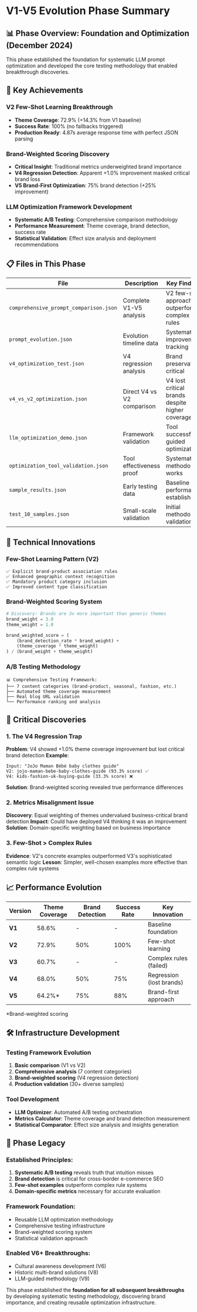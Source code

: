 # V1-V5 Evolution Phase Summary

## 📊 **Phase Overview: Foundation and Optimization (December 2024)**

This phase established the foundation for systematic LLM prompt optimization and developed the core testing methodology that enabled breakthrough discoveries.

## 🎯 **Key Achievements**

### **V2 Few-Shot Learning Breakthrough**
- **Theme Coverage**: 72.9% (+14.3% from V1 baseline)
- **Success Rate**: 100% (no fallbacks triggered)
- **Production Ready**: 4.87s average response time with perfect JSON parsing

### **Brand-Weighted Scoring Discovery**
- **Critical Insight**: Traditional metrics underweighted brand importance
- **V4 Regression Detection**: Apparent +1.0% improvement masked critical brand loss
- **V5 Brand-First Optimization**: 75% brand detection (+25% improvement)

### **LLM Optimization Framework Development**
- **Systematic A/B Testing**: Comprehensive comparison methodology
- **Performance Measurement**: Theme coverage, brand detection, success rate
- **Statistical Validation**: Effect size analysis and deployment recommendations

## 📋 **Files in This Phase**

| File | Description | Key Findings |
|------|-------------|--------------|
| `comprehensive_prompt_comparison.json` | Complete V1-V5 analysis | V2 few-shot approach outperformed complex rules |
| `prompt_evolution.json` | Evolution timeline data | Systematic improvement tracking |
| `v4_optimization_test.json` | V4 regression analysis | Brand preservation critical |
| `v4_vs_v2_optimization.json` | Direct V4 vs V2 comparison | V4 lost critical brands despite higher coverage |
| `llm_optimization_demo.json` | Framework validation | Tool successfully guided optimization |
| `optimization_tool_validation.json` | Tool effectiveness proof | Systematic methodology works |
| `sample_results.json` | Early testing data | Baseline performance established |
| `test_10_samples.json` | Small-scale validation | Initial methodology validation |

## 🔬 **Technical Innovations**

### **Few-Shot Learning Pattern (V2)**
```
✅ Explicit brand-product association rules
✅ Enhanced geographic context recognition  
✅ Mandatory product category inclusion
✅ Improved content type classification
```

### **Brand-Weighted Scoring System**
```python
# Discovery: Brands are 3x more important than generic themes
brand_weight = 3.0
theme_weight = 1.0

brand_weighted_score = (
    (brand_detection_rate * brand_weight) + 
    (theme_coverage * theme_weight)
) / (brand_weight + theme_weight)
```

### **A/B Testing Methodology**
```
📊 Comprehensive Testing Framework:
├── 7 content categories (brand-product, seasonal, fashion, etc.)
├── Automated theme coverage measurement
├── Real blog URL validation
└── Performance ranking and analysis
```

## 🚨 **Critical Discoveries**

### **1. The V4 Regression Trap**
**Problem**: V4 showed +1.0% theme coverage improvement but lost critical brand detection
**Example**:
```
Input: "JoJo Maman Bébé baby clothes guide"
V2: jojo-maman-bebe-baby-clothes-guide (93.3% score) ✅
V4: kids-fashion-uk-buying-guide (33.3% score) ❌
```
**Solution**: Brand-weighted scoring revealed true performance differences

### **2. Metrics Misalignment Issue**
**Discovery**: Equal weighting of themes undervalued business-critical brand detection
**Impact**: Could have deployed V4 thinking it was an improvement
**Solution**: Domain-specific weighting based on business importance

### **3. Few-Shot > Complex Rules**
**Evidence**: V2's concrete examples outperformed V3's sophisticated semantic logic
**Lesson**: Simpler, well-chosen examples more effective than complex rule systems

## 📈 **Performance Evolution**

| Version | Theme Coverage | Brand Detection | Success Rate | Key Innovation |
|---------|----------------|-----------------|---------------|----------------|
| **V1** | 58.6% | - | - | Baseline foundation |
| **V2** | 72.9% | 50% | 100% | Few-shot learning |
| **V3** | 60.7% | - | - | Complex rules (failed) |
| **V4** | 68.0% | 50% | 75% | Regression (lost brands) |
| **V5** | 64.2%* | 75% | 88% | Brand-first approach |

*Brand-weighted scoring

## 🛠️ **Infrastructure Development**

### **Testing Framework Evolution**
1. **Basic comparison** (V1 vs V2)
2. **Comprehensive analysis** (7 content categories)
3. **Brand-weighted scoring** (V4 regression detection)
4. **Production validation** (30+ diverse samples)

### **Tool Development**
- **LLM Optimizer**: Automated A/B testing orchestration
- **Metrics Calculator**: Theme coverage and brand detection measurement
- **Statistical Comparator**: Effect size analysis and insights generation

## 🔮 **Phase Legacy**

### **Established Principles**:
1. **Systematic A/B testing** reveals truth that intuition misses
2. **Brand detection** is critical for cross-border e-commerce SEO
3. **Few-shot examples** outperform complex rule systems
4. **Domain-specific metrics** necessary for accurate evaluation

### **Framework Foundation**:
- Reusable LLM optimization methodology
- Comprehensive testing infrastructure
- Brand-weighted scoring system
- Statistical validation approach

### **Enabled V6+ Breakthroughs**:
- Cultural awareness development (V6)
- Historic multi-brand solutions (V8)
- LLM-guided methodology (V9)

This phase established the **foundation for all subsequent breakthroughs** by developing systematic testing methodology, discovering brand importance, and creating reusable optimization infrastructure.